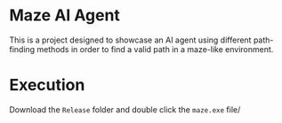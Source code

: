 Maze AI Agent
=============

This is a project designed to showcase an AI agent using different path-finding methods in order to find a valid path in a maze-like environment.

Execution
=============

Download the `Release` folder and double click the `maze.exe` file/

